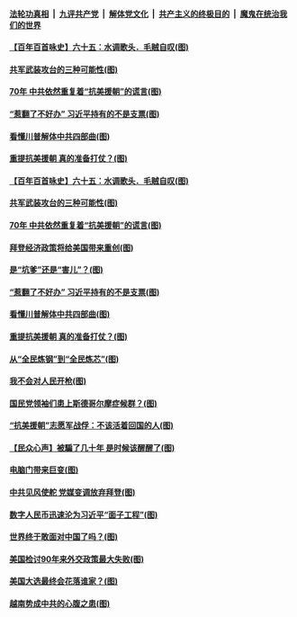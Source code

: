 ####  [法轮功真相](../../../../basic/blob/master/README.md?t=10270502) &nbsp;|&nbsp; [九评共产党](../../../../9ping.md/blob/master/README.md?t=10270502) &nbsp;|&nbsp; [解体党文化](../../../../jtdwh.md/blob/master/README.md?t=10270502)  &nbsp;|&nbsp; [共产主义的终极目的](../../../../gczydzjmd.md/blob/master/README.md?t=10270502) &nbsp;|&nbsp; [魔鬼在统治我们的世界](../../../../mgztzwmdsj.md/blob/master/README.md?t=10270502) 

#### [【百年百首咏史】六十五：水调歌头．毛贼自叹(图)](../pages/p4/950496.md?t=10270502) 

#### [共军武装攻台的三种可能性(图)](../pages/p4/950393.md?t=10270502) 

#### [70年 中共依然重复着“抗美援朝”的谎言(图)](../pages/p4/950392.md?t=10270502) 

#### [“惹翻了不好办” 习近平持有的不是支票(图)](../pages/p4/950348.md?t=10270502) 

#### [看懂川普解体中共四部曲(图)](../pages/p4/950317.md?t=10270502) 

#### [重提抗美援朝 真的准备打仗？(图)](../pages/p4/950308.md?t=10270502) 

#### [【百年百首咏史】六十五：水调歌头．毛贼自叹(图)](../pages/p4/950496.md?t=10270502) 

#### [共军武装攻台的三种可能性(图)](../pages/p4/950393.md?t=10270502) 

#### [70年 中共依然重复着“抗美援朝”的谎言(图)](../pages/p4/950392.md?t=10270502) 

#### [拜登经济政策将给美国带来重创(图)](../pages/p4/950390.md?t=10270502) 

#### [是“坑爹”还是“害儿”？(图)](../pages/p4/950389.md?t=10270502) 

#### [“惹翻了不好办” 习近平持有的不是支票(图)](../pages/p4/950348.md?t=10270502) 

#### [看懂川普解体中共四部曲(图)](../pages/p4/950317.md?t=10270502) 

#### [重提抗美援朝 真的准备打仗？(图)](../pages/p4/950308.md?t=10270502) 

#### [从“全民炼钢”到“全民炼芯”(图)](../pages/p4/950311.md?t=10270502) 

#### [我不会对人民开枪(图)](../pages/p4/950313.md?t=10270502) 

#### [国民党领袖们患上斯德哥尔摩症候群？(图)](../pages/p4/950233.md?t=10270502) 

#### [“抗美援朝”志愿军战俘：不该活着回国的人(图)](../pages/p4/950241.md?t=10270502) 

#### [【民众心声】被騙了几十年 是时候该醒醒了(图)](../pages/p4/949894.md?t=10270502) 

#### [电脑门带来巨变(图)](../pages/p4/950222.md?t=10270502) 

#### [中共见风使舵 党媒变调放弃拜登(图)](../pages/p4/950258.md?t=10270502) 

#### [数字人民币迅速沦为习近平“面子工程”(图)](../pages/p4/950224.md?t=10270502) 

#### [世界终于敢面对中国了吗？(图)](../pages/p4/950191.md?t=10270502) 

#### [美国检讨90年来外交政策最大失败(图)](../pages/p4/950210.md?t=10270502) 

#### [美国大选最终会花落谁家？(图)](../pages/p4/950199.md?t=10270502) 

#### [越南势成中共的心腹之患(图)](../pages/p4/950194.md?t=10270502) 

